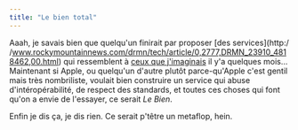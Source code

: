 ```yaml
---
title: "Le bien total"
---
```


Aaah, je savais bien que quelqu'un finirait par proposer [des services](http:/
/www.rockymountainnews.com/drmn/tech/article/0,2777,DRMN_23910_4818462,00.html)
qui ressemblent à [ceux que
j'imaginais](http://cyprio.net/wtf/2005-05-05-1075.wtf.html) il y'a quelques
mois... Maintenant si Apple, ou quelqu'un d'autre plutôt parce-qu'Apple c'est
gentil mais très nombriliste, voulait bien construire un service qui abuse
d'intéropérabilité, de respect des standards, et toutes ces choses qui font
qu'on a envie de l'essayer, ce serait _Le Bien_.

Enfin je dis ça, je dis rien. Ce serait p'têtre un metaflop, hein.

